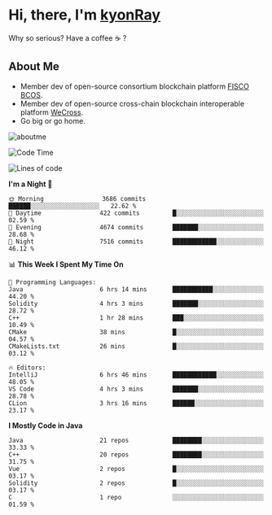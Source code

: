 # Hi, there, I'm [kyonRay](https://kyonRay.github.io)

Why so serious? Have a coffee ☕️ ?

## About Me

- Member dev of open-source consortium blockchain platform [FISCO BCOS](https://github.com/FISCO-BCOS).
- Member dev of open-source cross-chain blockchain interoperable platform [WeCross](https://github.com/WeBankBlockchain/WeCross).
- Go big or go home.

![aboutme](https://github-readme-stats.vercel.app/api?username=kyonRay&count_private=true&show_icons=true)

<!-- ![top-langs](https://github-readme-stats.vercel.app/api/top-langs/?username=kyonRay&layout=compact&hide=shell,html) -->

<!--START_SECTION:waka-->
![Code Time](http://img.shields.io/badge/Code%20Time-222%20hrs%2043%20mins-blue)

![Lines of code](https://img.shields.io/badge/From%20Hello%20World%20I%27ve%20Written-13.0%20million%20lines%20of%20code-blue)

**I'm a Night 🦉** 

```text
🌞 Morning                3686 commits        ██████░░░░░░░░░░░░░░░░░░░   22.62 % 
🌆 Daytime                422 commits         █░░░░░░░░░░░░░░░░░░░░░░░░   02.59 % 
🌃 Evening                4674 commits        ███████░░░░░░░░░░░░░░░░░░   28.68 % 
🌙 Night                  7516 commits        ████████████░░░░░░░░░░░░░   46.12 % 
```


📊 **This Week I Spent My Time On** 

```text
💬 Programming Languages: 
Java                     6 hrs 14 mins       ███████████░░░░░░░░░░░░░░   44.20 % 
Solidity                 4 hrs 3 mins        ███████░░░░░░░░░░░░░░░░░░   28.72 % 
C++                      1 hr 28 mins        ███░░░░░░░░░░░░░░░░░░░░░░   10.49 % 
CMake                    38 mins             █░░░░░░░░░░░░░░░░░░░░░░░░   04.57 % 
CMakeLists.txt           26 mins             █░░░░░░░░░░░░░░░░░░░░░░░░   03.12 % 

🔥 Editors: 
IntelliJ                 6 hrs 46 mins       ████████████░░░░░░░░░░░░░   48.05 % 
VS Code                  4 hrs 3 mins        ███████░░░░░░░░░░░░░░░░░░   28.78 % 
CLion                    3 hrs 16 mins       ██████░░░░░░░░░░░░░░░░░░░   23.17 % 
```

**I Mostly Code in Java** 

```text
Java                     21 repos            ████████░░░░░░░░░░░░░░░░░   33.33 % 
C++                      20 repos            ████████░░░░░░░░░░░░░░░░░   31.75 % 
Vue                      2 repos             █░░░░░░░░░░░░░░░░░░░░░░░░   03.17 % 
Solidity                 2 repos             █░░░░░░░░░░░░░░░░░░░░░░░░   03.17 % 
C                        1 repo              ░░░░░░░░░░░░░░░░░░░░░░░░░   01.59 % 
```




<!--END_SECTION:waka-->

